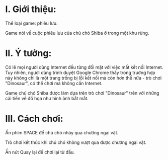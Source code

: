 # I. Giới thiệu:
  Thể loại game: phiêu lưu.
  
  Game nói về cuộc phiêu lưu của chú chó Shiba ở trong một khu rừng.

# II. Ý tưởng:
  Có lẽ mọi người dùng Internet đều từng đối mặt với việc mất kết nối Internet. Tuy nhiên, người dùng trình duyệt Google Chrome thấy trong trường hợp này không chỉ là một trang trống bị lỗi kết nối mà còn hơn thế nữa - trò chơi "Dinosaur", có thể chơi mà không cần Internet.
  
  Game chú chó Shiba được làm dựa trên trò chơi "Dinosaur" trên với những cải tiến về đồ họa như hình ảnh bắt mắt.
  
# III. Cách chơi:
  Ấn phím SPACE để chú chó nhảy qua chướng ngại vật.
  
  Trò chơi kết thúc khi chú chó không vượt qua được chướng ngại vật.
  
  Ấn nút Quay lại để chơi lại từ đầu.




